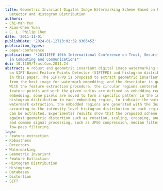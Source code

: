 ```yaml
---
title: Geometric Invariant Digital Image Watermarking Scheme Based on Feature Points
  Detector and Histogram Distribution
authors:
- Chi-Man Pun
- Xiao-Chen Yuan
- C. L. Philip Chen
date: '2011-11-01'
publishDate: '2024-01-12T13:02:32.936545Z'
publication_types:
- paper-conference
publication: '*2011IEEE 10th International Conference on Trust, Security and Privacy
  in Computing and Communications*'
doi: 10.1109/TrustCom.2011.24
abstract: A robust and geometric invariant digital image watermarking scheme based
  on SIFT Based Feature Points Detector (SIFTFPD) and histogram distribution is proposed
  in this paper. The SIFTFPD is proposed to extract geometric invariant feature points
  from the host image for watermark embedding; and the descriptor is generated subsequently.
  With the feature extraction procedure, the circular regions centered at the extracted
  feature points and with the given radius are defined as embedding regions. For watermark
  embedding, some pixels are moved to form a specific pattern in the intensity-level
  histogram distribution in each embedding region, to indicate the watermark. For
  watermark extraction, the embedded regions are generated with the descriptor and
  according to the intensity-level histogram distribution in each region, the watermark
  can be extracted. Experimental results show that the proposed scheme is very robust
  against geometric distortion such as rotation, scaling, cropping, and affine transformation;
  and common signal processing, such as JPEG compression, median filtering, and Gaussian
  low-pass filtering.
tags:
- Feature extraction
- Robustness
- Detectors
- Watermarking
- Geometric Invariant
- Feature Extraction
- Histogram Distribution
- Histograms
- Databases
- Distortion
- SIFT
---
```

